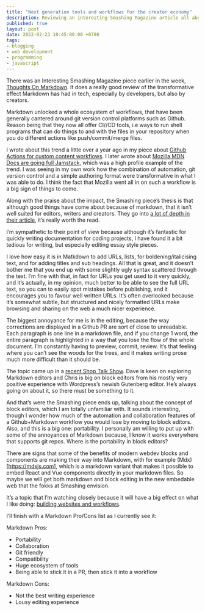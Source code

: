 ```yaml
---
title: "Next generation tools and workflows for the creator economy"
description: Reviewing an interesting Smashing Magazine article all about markdown and the future of content writing, editing and automation
published: true
layout: post
date: 2022-02-23 10:45:00:00 +0700
tags:
- blogging
- web development
- programming
- javascript
---
```

There was an Interesting Smashing Magazine piece earlier in the week, [Thoughts On Markdown](https://www.smashingmagazine.com/2022/02/thoughts-on-markdown). It does a really good review of the transformative effect Markdown has had in tech, especially by developers, but also by creators. 

Markdown unlocked a whole ecosystem of workflows, that have been generally cantered around git version control platforms such as Github. Reason being that they now all offer CI//CD tools, i.e ways to run shell programs that can do things to and with the files in your repository when you do different actions like push/commit/merge files.

I wrote about this trend a little over a year ago in my piece about [Github Actions for custom content workflows](). I later wrote about [Mozilla MDN Docs are going full Jamstack](), which was a high profile example of the trend. I was seeing in my own work how the combination of automation, git version control and a simple authoring format were transformative in what I was able to do. I think the fact that Mozilla went all in on such a workflow is a big sign of things to come.

Along with the praise about the impact, the Smashing piece’s thesis is that although good things have come about because of markdown, that it isn’t well suited for editors, writers and creators. They go into [a lot of depth in their article](https://www.smashingmagazine.com/2022/02/thoughts-on-markdown), it’s really worth the read.

I’m sympathetic to their point of view because although it’s fantastic for quickly writing documentation for coding projects, I have found it a bit tedious for writing, but especially editing essay style pieces. 

I love how easy it is in Matkdown to add URLs, lists, for boldening/italicising text, and for adding titles and sub headings. All that is great, and it doesn’t bother me that you end up with some slightly ugly syntax scattered through the text. I’m fine with that, in fact for URLs you get used to it very quickly, and it’s actually, in my opinion, much better to be able to see the full URL text, so you can to easily spot mistakes before publishing, and it encourages you to favour well written URLs. It’s often overlooked because it’s somewhat subtle, but structured and nicely formatted URLs make browsing and sharing on the web a much nicer experience.

The biggest annoyance for me is in the editing, because the way corrections are displayed in a Github PR are sort of close to unreadable. Each paragraph is one line in a markdown file, and if you change 1 word, the entire paragraph is highlighted in a way that you lose the flow of the whole document. I’m constantly having to preview, commit, review. It’s that feeling where you can’t see the woods for the trees, and it makes writing prose much more difficult than it should be.

The topic came up in a [recent Shop Talk Show](). Dave is keen on exploring Markdown editors and Chris is big on block editors from his mostly very positive experience with Wordpress’s newish Gutenberg editor. He’s always going on about it, so there must be something to it.

And that’s were the Smashing piece ends up, talking about the concept of block editors, which I am totally unfamiliar with. It sounds interesting, though I wonder how much of the automation and collaboration features of a Github+Markdown workflow you would lose by moving to block editors. Also, and this is a big one: portability. I personally am willing to put up with some of the annoyances of Markdown because, I know it works everywhere that supports git repos. Where is the portability in block editors?

There are signs that some of the benefits of modern webdev blocks and components are making their way into Markdown, with for example (Mdx)[https://mdxjs.com], which is a markdown variant that makes it possible to embed React and Vue components directly in your markdown files. So maybe we will get both markdown and block editing in the new embedable web that the fokks at Smashing envision.

It’s a topic that I’m watching closely because it will have a big effect on what I like doing: [building websites and workflows]().

I’ll finish with a Markdown Pro/Cons list as I currently see it:

Markdown Pros:

- Portability
- Collaboration
- Git friendly
- Compatibility
- Huge ecosystem of tools
- Being able to stick it in a PR, then stick it into a workflow

Markdown Cons:

- Not the best writing experience
- Lousy editing experience 